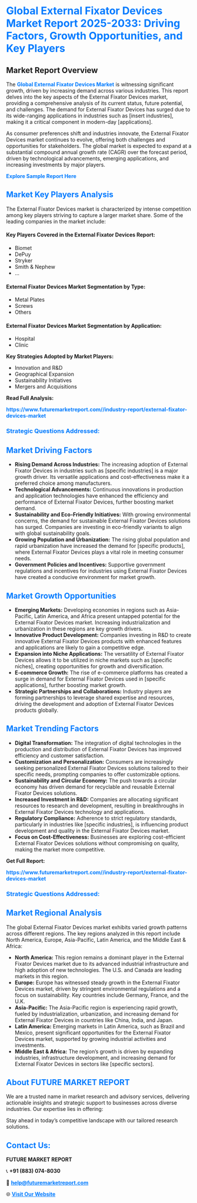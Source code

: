 <h1 style="color: #007BFF;">Global External Fixator Devices Market Report 2025-2033: Driving Factors, Growth Opportunities, and Key Players</h1>

<section id="overview">
<h2>Market Report Overview</h2>
<p>The <a href="https://www.futuremarketreport.com//industry-report/external-fixator-devices-market" style="color: #007BFF; text-decoration: none;"><strong>Global External Fixator Devices Market</strong></a> is witnessing significant growth, driven by increasing demand across various industries. This report delves into the key aspects of the External Fixator Devices market, providing a comprehensive analysis of its current status, future potential, and challenges. The demand for External Fixator Devices has surged due to its wide-ranging applications in industries such as [insert industries], making it a critical component in modern-day [applications].</p>
<p>As consumer preferences shift and industries innovate, the External Fixator Devices market continues to evolve, offering both challenges and opportunities for stakeholders. The global market is expected to expand at a substantial compound annual growth rate (CAGR) over the forecast period, driven by technological advancements, emerging applications, and increasing investments by major players.</p>
</section>

<section id="overview">
<p><a href="https://www.futuremarketreport.com//request-sample/reportId=55847" style="color: #007BFF; text-decoration: none;"><strong>Explore Sample Report Here</strong></a></p>
</section>

<section id="key-players">
<h2 style="color: #007BFF;">Market Key Players Analysis</h2>
<p>The External Fixator Devices market is characterized by intense competition among key players striving to capture a larger market share. Some of the leading companies in the market include:</p>
<h4>Key Players Covered in the External Fixator Devices Report:</h4>
<ul><li>Biomet</li><li>DePuy</li><li>Stryker</li><li>Smith &amp; Nephew</li><li>...</li></ul>
<h4>External Fixator Devices Market Segmentation by Type:</h4>
<ul><li>Metal Plates</li><li>Screws</li><li>Others</li></ul>

<h4>External Fixator Devices Market Segmentation by Application:</h4>
<ul><li>Hospital</li><li>Clinic</li></ul>
<p><strong>Key Strategies Adopted by Market Players:</strong></p>
<ul>
<li>Innovation and R&D</li>
<li>Geographical Expansion</li>
<li>Sustainability Initiatives</li>
<li>Mergers and Acquisitions</li>
</ul>
</section>

<section>
<p><strong>Read Full Analysis: </strong></p><a href="https://www.futuremarketreport.com//industry-report/external-fixator-devices-market" style="color: #007BFF; text-decoration: none;"><strong>https://www.futuremarketreport.com//industry-report/external-fixator-devices-market</strong></a>
<h3 style="color: #007BFF;">Strategic Questions Addressed:</h3>
</section>

<section id="driving-factors">
<h2 style="color: #007BFF;">Market Driving Factors</h2>
<ul>
<li><strong>Rising Demand Across Industries:</strong> The increasing adoption of External Fixator Devices in industries such as [specific industries] is a major growth driver. Its versatile applications and cost-effectiveness make it a preferred choice among manufacturers.</li>
<li><strong>Technological Advancements:</strong> Continuous innovations in production and application technologies have enhanced the efficiency and performance of External Fixator Devices, further boosting market demand.</li>
<li><strong>Sustainability and Eco-Friendly Initiatives:</strong> With growing environmental concerns, the demand for sustainable External Fixator Devices solutions has surged. Companies are investing in eco-friendly variants to align with global sustainability goals.</li>
<li><strong>Growing Population and Urbanization:</strong> The rising global population and rapid urbanization have increased the demand for [specific products], where External Fixator Devices plays a vital role in meeting consumer needs.</li>
<li><strong>Government Policies and Incentives:</strong> Supportive government regulations and incentives for industries using External Fixator Devices have created a conducive environment for market growth.</li>
</ul>
</section>

<section id="growth-opportunities">
<h2 style="color: #007BFF;">Market Growth Opportunities</h2>
<ul>
<li><strong>Emerging Markets:</strong> Developing economies in regions such as Asia-Pacific, Latin America, and Africa present untapped potential for the External Fixator Devices market. Increasing industrialization and urbanization in these regions are key growth drivers.</li>
<li><strong>Innovative Product Development:</strong> Companies investing in R&D to create innovative External Fixator Devices products with enhanced features and applications are likely to gain a competitive edge.</li>
<li><strong>Expansion into Niche Applications:</strong> The versatility of External Fixator Devices allows it to be utilized in niche markets such as [specific niches], creating opportunities for growth and diversification.</li>
<li><strong>E-commerce Growth:</strong> The rise of e-commerce platforms has created a surge in demand for External Fixator Devices used in [specific applications], further boosting market growth.</li>
<li><strong>Strategic Partnerships and Collaborations:</strong> Industry players are forming partnerships to leverage shared expertise and resources, driving the development and adoption of External Fixator Devices products globally.</li>
</ul>
</section>

<section id="trending-factors">
<h2 style="color: #007BFF;">Market Trending Factors</h2>
<ul>
<li><strong>Digital Transformation:</strong> The integration of digital technologies in the production and distribution of External Fixator Devices has improved efficiency and customer satisfaction.</li>
<li><strong>Customization and Personalization:</strong> Consumers are increasingly seeking personalized External Fixator Devices solutions tailored to their specific needs, prompting companies to offer customizable options.</li>
<li><strong>Sustainability and Circular Economy:</strong> The push towards a circular economy has driven demand for recyclable and reusable External Fixator Devices solutions.</li>
<li><strong>Increased Investment in R&D:</strong> Companies are allocating significant resources to research and development, resulting in breakthroughs in External Fixator Devices technology and applications.</li>
<li><strong>Regulatory Compliance:</strong> Adherence to strict regulatory standards, particularly in industries like [specific industries], is influencing product development and quality in the External Fixator Devices market.</li>
<li><strong>Focus on Cost-Effectiveness:</strong> Businesses are exploring cost-efficient External Fixator Devices solutions without compromising on quality, making the market more competitive.</li>
</ul>
</section>

<section>
<p><strong>Get Full Report: </strong></p><a href="https://www.futuremarketreport.com//industry-report/external-fixator-devices-market" style="color: #007BFF; text-decoration: none;"><strong>https://www.futuremarketreport.com//industry-report/external-fixator-devices-market</strong></a>
<h3 style="color: #007BFF;">Strategic Questions Addressed:</h3>
</section>


<section id="regional-analysis">
<h2 style="color: #007BFF;">Market Regional Analysis</h2>
<p>The global External Fixator Devices market exhibits varied growth patterns across different regions. The key regions analyzed in this report include North America, Europe, Asia-Pacific, Latin America, and the Middle East & Africa:</p>
<ul>
<li><strong>North America:</strong> This region remains a dominant player in the External Fixator Devices market due to its advanced industrial infrastructure and high adoption of new technologies. The U.S. and Canada are leading markets in this region.</li>
<li><strong>Europe:</strong> Europe has witnessed steady growth in the External Fixator Devices market, driven by stringent environmental regulations and a focus on sustainability. Key countries include Germany, France, and the U.K.</li>
<li><strong>Asia-Pacific:</strong> The Asia-Pacific region is experiencing rapid growth, fueled by industrialization, urbanization, and increasing demand for External Fixator Devices in countries like China, India, and Japan.</li>
<li><strong>Latin America:</strong> Emerging markets in Latin America, such as Brazil and Mexico, present significant opportunities for the External Fixator Devices market, supported by growing industrial activities and investments.</li>
<li><strong>Middle East & Africa:</strong> The region’s growth is driven by expanding industries, infrastructure development, and increasing demand for External Fixator Devices in sectors like [specific sectors].</li>
</ul>
</section>

<footer>
<h2 style="color: #007BFF;">About FUTURE MARKET REPORT</h2>
<p>We are a trusted name in market research and advisory services, delivering actionable insights and strategic support to businesses across diverse industries. Our expertise lies in offering:</p>

<p>Stay ahead in today’s competitive landscape with our tailored research solutions.</p>

<h2 style="color: #007BFF;">Contact Us:</h2>
<p><strong>FUTURE MARKET REPORT</strong></p>
<p>📞 <strong>+91 (883) 074-8030</strong></p>
<p>📧 <strong><a href="mailto:help@futuremarketreport.com" style="color: #007BFF;">help@futuremarketreport.com</a></strong></p>
<p>🌐 <strong><a href="https://www.futuremarketreport.com/" style="color: #007BFF;">Visit Our Website</a></strong></p>
</footer>